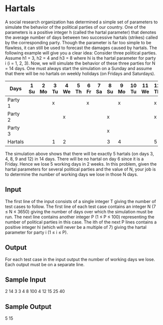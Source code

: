 # Hartals
A social research organization has determined a simple set of parameters to simulate the behavior of the political parties of our country. One of the parameters is a positive integer h (called the hartal parameter) that denotes the average number of days between two successive hartals (strikes) called by the corresponding party. Though the parameter is far too simple to be flawless, it can still be used to forecast the damages caused by hartals. The following example will give you a clear idea: Consider three political parties. Assume h1 = 3, h2 = 4 and h3 = 8 where hi is the hartal parameter for party i (i = 1, 2, 3). Now, we will simulate the behavior of these three parties for N = 14 days. One must always start the simulation on a Sunday and assume that there will be no hartals on weekly holidays (on Fridays and Saturdays).

| Days |1 Su | 2 Mo| 3 Tu| 4 We | 5 Th|6 Fr|7 Sa|8 Su|9 Mo|10 Tu|11 We|12 Th|13 Fr|14 Sa
|--|--|--|--|--|--|--|--|--|--|--|--|--|--|--|
| Party 1|||x|||x|||x|||x
Party 2 ||||x||||x||||x
Party 3 ||||||||x
| Hartals|||1|2||||3|4|||5

The simulation above shows that there will be exactly 5 hartals (on days 3, 4, 8, 9 and 12) in 14 days. There will be no hartal on day 6 since it is a Friday. Hence we lose 5 working days in 2 weeks. In this problem, given the hartal parameters for several political parties and the value of N, your job is to determine the number of working days we lose in those N days.

## Input

The first line of the input consists of a single integer T giving the number of test cases to follow. The first line of each test case contains an integer N (7 ≤ N ≤ 3650) giving the number of days over which the simulation must be run. The next line contains another integer P (1 ≤ P ≤ 100) representing the number of political parties in this case. The ith of the next P lines contains a positive integer hi (which will never be a multiple of 7) giving the hartal parameter for party i (1 ≤ i ≤ P).

## Output

For each test case in the input output the number of working days we lose. Each output must be on a separate line.

## Sample Input

2 
14 
3
3 
4 
8 
100 
4 
12 
15 
25 
40 

## Sample Output

5 
15